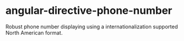 # angular-directive-phone-number
Robust phone number displaying using a internationalization supported North American format.
